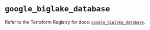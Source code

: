 # `google_biglake_database`

Refer to the Terraform Registry for docs: [`google_biglake_database`](https://registry.terraform.io/providers/hashicorp/google/5.36.0/docs/resources/biglake_database).
